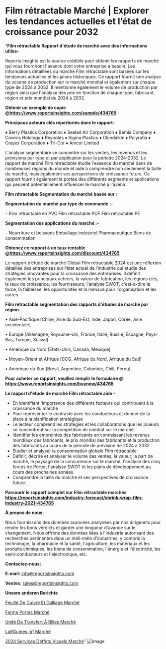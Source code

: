 # Film rétractable Marché | Explorer les tendances actuelles et l’état de croissance pour 2032

"<strong>Film rétractable Rapport d'étude de marché avec des informations utiles-</strong>

Reports Insights est la source crédible pour obtenir les rapports de marché qui vous fourniront l'avance dont votre entreprise a besoin. Les informations détaillées du marché Film rétractable sont basées sur les tendances actuelles et les jalons historiques. Ce rapport fournit une analyse du volume de production sur le marché mondial et également sur chaque type de 2024 à 2032. Il mentionne également le volume de production par région ainsi que l'analyse des prix en fonction de chaque type, fabricant, région et prix mondial de 2024 à 2032.

<strong><b>Obtenir un exemple de copie @</b></strong><a href=https://www.reportsinsights.com/sample/434765><strong><b>https://www.reportsinsights.com/sample/434765</b></strong></a>

<b>Principaux acteurs clés répertoriés dans le rapport-</b>

<b> </b>♦ Berry Plastics Corporation
♦ Sealed Air Corporation
♦ Bemis Company
♦ Coveris Holdings
♦ Reynolds
♦ Sigma Plastics
♦ Clondalkin
♦ Polyrafia
♦ Crayex Corporation
♦ Tri-Cor
♦ Amcor Limited

L'analyse segmentaire se concentre sur les ventes, les revenus et les prévisions par type et par application pour la période 2024-2032. Le rapport de marché Film rétractable étudie l'essence du marché dans de nombreuses régions du monde et aide à comprendre non seulement la taille du marché, mais également ses perspectives de croissance future. Ce rapport fournit également la portée des différents segments et applications qui peuvent potentiellement influencer le marché à l'avenir.

<strong>Film rétractable Segmentation du marché basée sur :</strong>

<strong>Segmentation du marché par type de commande :-</strong>

⁃ Film rétractable en PVC
Film rétractable POF
Film rétractable PE

<strong>Segmentation des applications du marché :-</strong>

⁃ Nourriture et boissons
Emballage industriel
Pharmaceutique
Biens de consommation

<strong><b>Obtenez ce rapport à un taux rentable @</b></strong><a href=https://www.reportsinsights.com/discount/434765><strong><b>https://www.reportsinsights.com/discount/434765</b></strong></a>

Le rapport d’étude de marché Global Film rétractable 2024 est une réflexion détaillée des entreprises sur l’état actuel de l’industrie qui étudie des stratégies innovantes pour la croissance des entreprises. Il définit également les principaux acteurs, la valeur de fabrication, les régions clés, le taux de croissance, les fournisseurs, l'analyse SWOT, c'est-à-dire la force, la faiblesse, les opportunités et la menace pour l'organisation et les autres.

<strong>Film rétractable segmentation des rapports d'études de marché par région-</strong>

• Asie-Pacifique [Chine, Asie du Sud-Est, Inde, Japon, Corée, Asie occidentale]

• Europe [Allemagne, Royaume-Uni, France, Italie, Russie, Espagne, Pays-Bas, Turquie, Suisse]

• Amérique du Nord [États-Unis, Canada, Mexique]

• Moyen-Orient et Afrique [CCG, Afrique du Nord, Afrique du Sud]

• Amérique du Sud [Brésil, Argentine, Colombie, Chili, Pérou]

<strong>Pour acheter ce rapport, veuillez remplir le formulaire @   <a href=https://www.reportsinsights.com/buynow/434765>https://www.reportsinsights.com/buynow/434765</a></strong>

<strong>Le rapport d'étude de marché Film rétractable aide -</strong>
<ul>
  <li>En identifiant 'importance des différents facteurs qui contribuent à la croissance du marché</li>
  <li>Pour représenter le contraste avec les conducteurs et donner de la place à la planification stratégique</li>
  <li>Le lecteur comprend les stratégies et les collaborations que les joueurs se concentrent sur la compétition de combat sur le marché.</li>
  <li>Identifier les empreintes des fabricants en connaissant les revenus mondiaux des fabricants, le prix mondial des fabricants et la production des fabricants au cours de la période de prévision de 2024 à 2032.</li>
  <li>Étudier et analyser la consommation globale Film rétractable</li>
  <li>Définir, décrire et analyser le volume des ventes, la valeur, la part de marché, le paysage de la concurrence sur le marché, l'analyse des cinq forces de Porter, l'analyse SWOT et les plans de développement au cours des prochaines années.</li>
  <li>Comprendre la taille du marché et ses perspectives de croissance future.</li>
</ul>

<strong>Parcourir le rapport complet sur Film rétractable marchés <a href=https://reportsinsights.com/industry-forecast/shrink-wrap-film-industry-2021-434765>https://reportsinsights.com/industry-forecast/shrink-wrap-film-industry-2021-434765</a></strong>

<strong>À propos de nous:</strong>

Nous fournissons des données avancées analysées par nos dirigeants pour rendre les bons verdicts et garder une longueur d'avance sur le changement. Nous offrons des données liées à l'industrie autorisant des recherches pertinentes dans un méli-mélo d'industries, y compris la technologie, la pharmacie et la santé, l'agriculture, les matériaux et les produits chimiques, les biens de consommation, l'énergie et l'électricité, les semi-conducteurs et l'électronique, etc.

<strong>Contactez-nous:</strong>

<strong>E-mail:</strong> <a href=mailto:info@reportsinsights.com>info@reportsinsights.com</a>

<strong>Ventes</strong>: <a href=mailto:sales@reportsinsights.com>sales@reportsinsights.com</a>

<strong>Unsere anderen Berichte</strong>

<a href=https://www.linkedin.com/pulse/feuille-de-cuivre-et-dalliage-march%C3%A9-rapport-wnbac/>Feuille De Cuivre Et Dalliage Marché</a>

<a href=https://www.linkedin.com/pulse/ferme-portes-march%C3%A9-2024-taille-part-tendance-524vc/>Ferme Portes Marché</a>

<a href=https://www.linkedin.com/pulse/unité-de-transfert-à-billes-marchétaille-globale-ome4c/>Unité De Transfert À Billes Marché</a>

<a href=https://www.linkedin.com/pulse/l%C3%A9gumes-iqf-march%C3%A9-informations-bas%C3%A9es-sur-x1qxf/>La9Gumes Iqf Marché</a>

<a href=https://www.linkedin.com/pulse/2024-services-deffets-visuels-march%C3%A9-analyse-vvqkc/>2024 Services Deffets Visuels Marché</a>"
![image](https://github.com/daminid12/RImarket/assets/158430485/2f065d60-aeeb-41df-b1b5-6972e3c4e930)

